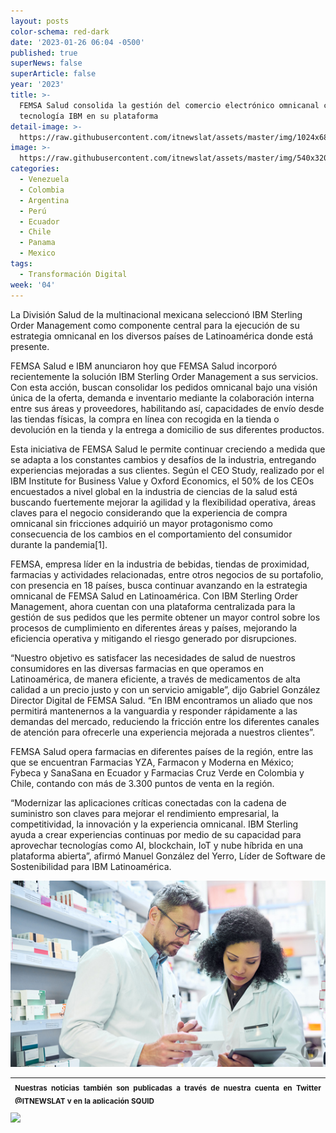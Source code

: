 ```yaml
---
layout: posts
color-schema: red-dark
date: '2023-01-26 06:04 -0500'
published: true
superNews: false
superArticle: false
year: '2023'
title: >-
  FEMSA Salud consolida la gestión del comercio electrónico omnicanal con
  tecnología IBM en su plataforma
detail-image: >-
  https://raw.githubusercontent.com/itnewslat/assets/master/img/1024x680/farmacia-it-g.jpg
image: >-
  https://raw.githubusercontent.com/itnewslat/assets/master/img/540x320/farmacia-it-p.jpg
categories:
  - Venezuela
  - Colombia
  - Argentina
  - Perú
  - Ecuador
  - Chile
  - Panama
  - Mexico
tags:
  - Transformación Digital
week: '04'
---
```

La División Salud de la multinacional mexicana seleccionó IBM Sterling Order Management como componente central para la ejecución de su estrategia omnicanal en los diversos países de Latinoamérica donde está presente.

FEMSA Salud e IBM anunciaron hoy que FEMSA Salud incorporó recientemente la solución IBM Sterling Order Management a sus servicios. Con esta acción, buscan consolidar los pedidos omnicanal bajo una visión única de la oferta, demanda e inventario mediante la colaboración interna entre sus áreas y proveedores, habilitando así, capacidades de envío desde las tiendas físicas, la compra en línea con recogida en la tienda o devolución en la tienda y la entrega a domicilio de sus diferentes productos.

Esta iniciativa de FEMSA Salud le permite continuar creciendo a medida que se adapta a los constantes cambios y desafíos de la industria, entregando experiencias mejoradas a sus clientes. Según el CEO Study, realizado por el IBM Institute for Business Value y Oxford Economics, el 50% de los CEOs encuestados a nivel global en la industria de ciencias de la salud está buscando fuertemente mejorar la agilidad y la flexibilidad operativa, áreas claves para el negocio considerando que la experiencia de compra omnicanal sin fricciones adquirió un mayor protagonismo como consecuencia de los cambios en el comportamiento del consumidor durante la pandemia[1].

FEMSA, empresa líder en la industria de bebidas, tiendas de proximidad, farmacias y actividades relacionadas, entre otros negocios de su portafolio, con presencia en 18 países, busca continuar avanzando en la estrategia omnicanal de FEMSA Salud en Latinoamérica. Con IBM Sterling Order Management, ahora cuentan con una plataforma centralizada para la gestión de sus pedidos que les permite obtener un mayor control sobre los procesos de cumplimiento en diferentes áreas y países, mejorando la eficiencia operativa y mitigando el riesgo generado por disrupciones.

“Nuestro objetivo es satisfacer las necesidades de salud de nuestros consumidores en las diversas farmacias en que operamos en Latinoamérica, de manera eficiente, a través de medicamentos de alta calidad a un precio justo y con un servicio amigable”, dijo Gabriel González Director Digital de FEMSA Salud. “En IBM encontramos un aliado que nos permitirá mantenernos a la vanguardia y responder rápidamente a las demandas del mercado, reduciendo la fricción entre los diferentes canales de atención para ofrecerle una experiencia mejorada a nuestros clientes”.
 
FEMSA Salud opera farmacias en diferentes países de la región, entre las que se encuentran Farmacias YZA, Farmacon y Moderna en México; Fybeca y SanaSana en Ecuador y Farmacias Cruz Verde en Colombia y Chile, contando con más de 3.300 puntos de venta en la región.
 
“Modernizar las aplicaciones críticas conectadas con la cadena de suministro son claves para mejorar el rendimiento empresarial, la competitividad, la innovación y la experiencia omnicanal. IBM Sterling ayuda a crear experiencias continuas por medio de su capacidad para aprovechar tecnologías como AI, blockchain, IoT y nube híbrida en una plataforma abierta”, afirmó Manuel González del Yerro, Líder de Software de Sostenibilidad para IBM Latinoamérica.

![](https://raw.githubusercontent.com/itnewslat/assets/master/img/540x320/farmacia-it-p.jpg)

<table style="height: 42px;" width="569">
<tbody>
<tr>
<td style="text-align: justify;"><sub><strong>Nuestras noticias también son publicadas a través de nuestra cuenta en Twitter <a href="https://twitter.com/itnewslat?lang=es">@ITNEWSLAT</a> y en la aplicación <a href="https://squidapp.co/en/">SQUID</a></strong></sub></td>
</tr>
</tbody>
</table>

<img src="https://tracker.metricool.com/c3po.jpg?hash=56f88a41e39ab42c063cc51676587a04"/>